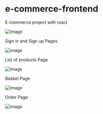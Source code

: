 # e-commerce-frontend
E-commerce project with react
 

![image](https://github.com/Yunus-Gunes/e-commerce-backend/assets/71487722/197b9a53-9e18-4197-991f-74ee7eb12479)

Sign in and Sign up Pages

![image](https://github.com/Yunus-Gunes/e-commerce-frontend/assets/71487722/43ffb7ef-ed3c-4dd8-9209-aab7248bea0c)

List of products Page

![image](https://github.com/Yunus-Gunes/e-commerce-frontend/assets/71487722/472f5e1d-c944-47cb-9e86-6b04aed68a46)

Basket Page

![image](https://github.com/Yunus-Gunes/e-commerce-frontend/assets/71487722/65430ee0-01f1-4add-b09d-ada607d636bd)

Order Page

![image](https://github.com/Yunus-Gunes/e-commerce-frontend/assets/71487722/22a36f1b-3009-44bd-9c50-4248288d4ce8)
